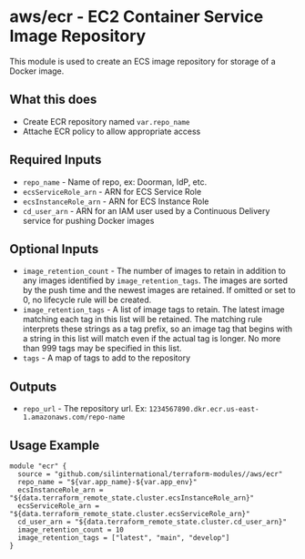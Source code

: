 # aws/ecr - EC2 Container Service Image Repository
This module is used to create an ECS image repository for storage of a Docker
image.

## What this does

 - Create ECR repository named `var.repo_name`
 - Attache ECR policy to allow appropriate access

## Required Inputs

 - `repo_name` - Name of repo, ex: Doorman, IdP, etc.
 - `ecsServiceRole_arn` - ARN for ECS Service Role
 - `ecsInstanceRole_arn` - ARN for ECS Instance Role
 - `cd_user_arn` - ARN for an IAM user used by a Continuous Delivery service
    for pushing Docker images

## Optional Inputs

 - `image_retention_count` - The number of images to retain in addition to any images identified by `image_retention_tags`. The images are sorted by the push time and the newest images are retained. If omitted or set to 0, no lifecycle rule will be created.
 - `image_retention_tags` - A list of image tags to retain. The latest image matching each tag in this list will be retained. The matching rule interprets these strings as a tag prefix, so an image tag that begins with a string in this list will match even if the actual tag is longer. No more than 999 tags may be specified in this list.
 - `tags` - A map of tags to add to the repository

## Outputs

 - `repo_url` - The repository url. Ex: `1234567890.dkr.ecr.us-east-1.amazonaws.com/repo-name`

## Usage Example

```hcl
module "ecr" {
  source = "github.com/silinternational/terraform-modules//aws/ecr"
  repo_name = "${var.app_name}-${var.app_env}"
  ecsInstanceRole_arn = "${data.terraform_remote_state.cluster.ecsInstanceRole_arn}"
  ecsServiceRole_arn = "${data.terraform_remote_state.cluster.ecsServiceRole_arn}"
  cd_user_arn = "${data.terraform_remote_state.cluster.cd_user_arn}"
  image_retention_count = 10
  image_retention_tags = ["latest", "main", "develop"]
}
```
